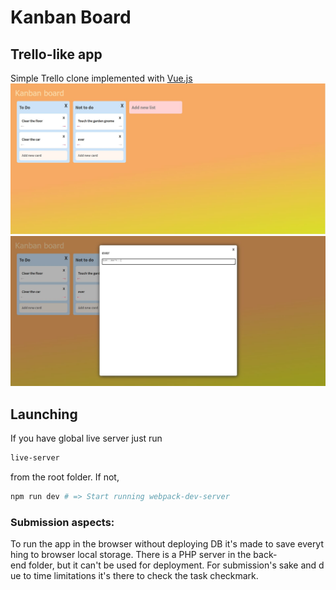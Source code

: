 # Kanban Board
## Trello-like app 

Simple Trello clone implemented with [Vue.js](https://vuejs.org/) 
![Example](https://github.com/ilievm/kanban-board/blob/master/Screenshot1.JPG)
![Example](https://github.com/ilievm/kanban-board/blob/master/Screenshot2.JPG)
## Launching

If you have global live server just run 

```sh
live-server
```

from the root folder. If not,

```sh
npm run dev # => Start running webpack-dev-server
```

### Submission aspects:
To run the app in the browser without deploying DB it's made to save everything to browser local storage. There is a PHP server in the back-end folder, but it can't be used for deployment. For submission's sake and due to time limitations it's there to check the task checkmark.  

